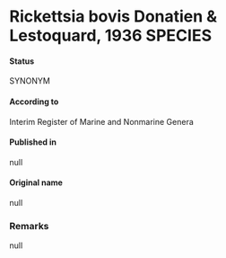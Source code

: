 # Rickettsia bovis Donatien & Lestoquard, 1936 SPECIES

#### Status
SYNONYM

#### According to
Interim Register of Marine and Nonmarine Genera

#### Published in
null

#### Original name
null

### Remarks
null